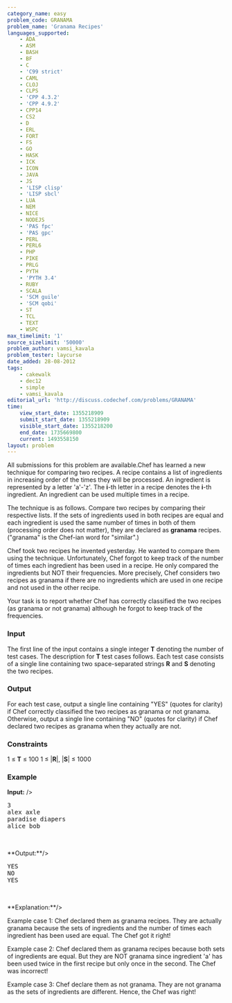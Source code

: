 ```yaml
---
category_name: easy
problem_code: GRANAMA
problem_name: 'Granama Recipes'
languages_supported:
    - ADA
    - ASM
    - BASH
    - BF
    - C
    - 'C99 strict'
    - CAML
    - CLOJ
    - CLPS
    - 'CPP 4.3.2'
    - 'CPP 4.9.2'
    - CPP14
    - CS2
    - D
    - ERL
    - FORT
    - FS
    - GO
    - HASK
    - ICK
    - ICON
    - JAVA
    - JS
    - 'LISP clisp'
    - 'LISP sbcl'
    - LUA
    - NEM
    - NICE
    - NODEJS
    - 'PAS fpc'
    - 'PAS gpc'
    - PERL
    - PERL6
    - PHP
    - PIKE
    - PRLG
    - PYTH
    - 'PYTH 3.4'
    - RUBY
    - SCALA
    - 'SCM guile'
    - 'SCM qobi'
    - ST
    - TCL
    - TEXT
    - WSPC
max_timelimit: '1'
source_sizelimit: '50000'
problem_author: vamsi_kavala
problem_tester: laycurse
date_added: 28-08-2012
tags:
    - cakewalk
    - dec12
    - simple
    - vamsi_kavala
editorial_url: 'http://discuss.codechef.com/problems/GRANAMA'
time:
    view_start_date: 1355218909
    submit_start_date: 1355218909
    visible_start_date: 1355218200
    end_date: 1735669800
    current: 1493558150
layout: problem
---
```

All submissions for this problem are available.Chef has learned a new technique for comparing two recipes. A recipe contains a list of ingredients in increasing order of the times they will be processed. An ingredient is represented by a letter 'a'-'z'. The **i**-th letter in a recipe denotes the **i**-th ingredient. An ingredient can be used multiple times in a recipe.

The technique is as follows. Compare two recipes by comparing their respective lists. If the sets of ingredients used in both recipes are equal and each ingredient is used the same number of times in both of them (processing order does not matter), they are declared as **granama** recipes. ("granama" is the Chef-ian word for "similar".)

Chef took two recipes he invented yesterday. He wanted to compare them using the technique. Unfortunately, Chef forgot to keep track of the number of times each ingredient has been used in a recipe. He only compared the ingredients but NOT their frequencies. More precisely, Chef considers two recipes as granama if there are no ingredients which are used in one recipe and not used in the other recipe.

Your task is to report whether Chef has correctly classified the two recipes (as granama or not granama) although he forgot to keep track of the frequencies.

### Input

The first line of the input contains a single integer **T** denoting the number of test cases. The description for **T** test cases follows. Each test case consists of a single line containing two space-separated strings **R** and **S** denoting the two recipes.

### Output

For each test case, output a single line containing "YES" (quotes for clarity) if Chef correctly classified the two recipes as granama or not granama. Otherwise, output a single line containing "NO" (quotes for clarity) if Chef declared two recipes as granama when they actually are not.

### Constraints

1 ≤ **T** ≤ 100
1 ≤ |**R**|, |**S**| ≤ 1000

### Example

**Input:**
/>

<pre>
3
alex axle
paradise diapers
alice bob


</pre>**Output:**/>

<pre>
YES
NO
YES


</pre>**Explanation:**/>

Example case 1: Chef declared them as granama recipes. They are actually granama because the sets of ingredients and the number of times each ingredient has been used are equal. The Chef got it right!

Example case 2: Chef declared them as granama recipes because both sets of ingredients are equal. But they are NOT granama since ingredient 'a' has been used twice in the first recipe but only once in the second. The Chef was incorrect!

Example case 3: Chef declare them as not granama. They are not granama as the sets of ingredients are different. Hence, the Chef was right!
